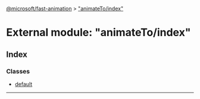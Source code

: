 [@microsoft/fast-animation](../README.md) > ["animateTo/index"](../modules/_animateto_index_.md)

# External module: "animateTo/index"

## Index

### Classes

* [default](../classes/_animateto_index_.default.md)

---

